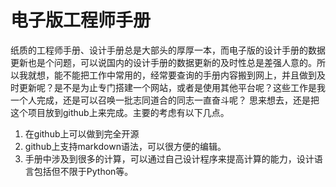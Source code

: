 # 电子版工程师手册
纸质的工程师手册、设计手册总是大部头的厚厚一本，而电子版的设计手册的数据更新也是个问题，可以说国内的设计手册的数据更新的及时性总是差强人意的。所以我就想，能不能把工作中常用的，经常要查询的手册内容搬到网上，并且做到及时更新呢？是不是为止专门搭建一个网站，或者是使用其他平台呢？这些工作是我一个人完成，还是可以召唤一批志同道合的同志一直奋斗呢？
思来想去，还是把这个项目放到github上来完成。主要的考虑有以下几点。
1. 在github上可以做到完全开源
2. github上支持markdown语法，可以很方便的编辑。
3. 手册中涉及到很多的计算，可以通过自己设计程序来提高计算的能力，设计语言包括但不限于Python等。
